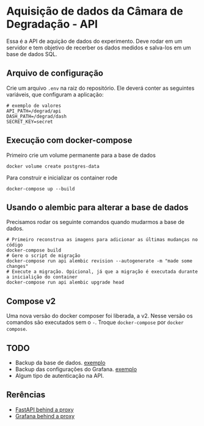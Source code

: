 # Aquisição de dados da Câmara de Degradação - API

Essa é a API de aquição de dados do experimento. Deve rodar em um servidor e tem objetivo de recerber os dados medidos e salva-los em um base de dados SQL.

## Arquivo de configuração

Crie um arquivo `.env` na raiz do repositório. Ele deverá conter as seguintes variáveis, que configuram a aplicação:

    # exemplo de valores
    API_PATH=/degrad/api
    DASH_PATH=/degrad/dash
    SECRET_KEY=secret

## Execução com docker-compose

Primeiro crie um volume permanente para a base de dados

    docker volume create postgres-data

Para construir e inicializar os container rode

    docker-compose up --build

## Usando o alembic para alterar a base de dados

Precisamos rodar os seguinte comandos quando mudarmos a base de dados.

    # Primeiro reconstrua as imagens para adicionar as últimas mudanças no código
    docker-compose build
    # Gere o script de migração
    docker-compose run api alembic revision --autogenerate -m "made some changes"
    # Execute a migração. Opicional, já que a migração é executada durante a inicialição do container
    docker-compose run api alembic upgrade head

## Compose v2

Uma nova versão do docker composer foi liberada, a v2. Nesse versão os comandos são executados sem o `-`. Troque `docker-compose` por `docker compose`.

## TODO

- Backup da base de dados. [exemplo](https://simplebackups.com/blog/docker-postgres-backup-restore-guide-with-examples/)
- Backup das configurações do Grafana. [exemplo](https://stackoverflow.com/questions/45207785/how-do-i-back-up-docker-volume-for-postgres)
- Algum tipo de autenticação na API.


## Rerências

- [FastAPI behind a proxy](https://fastapi.tiangolo.com/advanced/behind-a-proxy/)
- [Grafana behind a proxy](https://stackoverflow.com/questions/49786801/using-traefik-to-reverse-proxy-grafana-at-a-suburl-404-responses)
